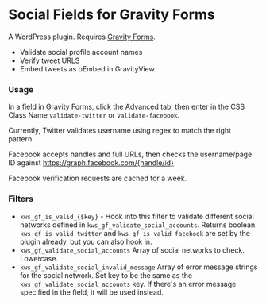 Social Fields for Gravity Forms
=======================================

A WordPress plugin. Requires [Gravity Forms](https://gravityview.co/gravityforms).

- Validate social profile account names
- Verify tweet URLS
- Embed tweets as oEmbed in GravityView

### Usage

In a field in Gravity Forms, click the Advanced tab, then enter in the CSS Class Name `validate-twitter` or `validate-facebook`.

Currently, Twitter validates username using regex to match the right pattern.

Facebook accepts handles and full URLs, then checks the username/page ID against https://graph.facebook.com/{handle/id}

Facebook verification requests are cached for a week.

### Filters

* `kws_gf_is_valid_{$key}` - Hook into this filter to validate different social networks defined in `kws_gf_validate_social_accounts`. Returns boolean. `kws_gf_is_valid_twitter` and `kws_gf_is_valid_facebook` are set by the plugin already, but you can also hook in.
* `kws_gf_validate_social_accounts` Array of social networks to check. Lowercase.
* `kws_gf_validate_social_invalid_message` Array of error message strings for the social network. Set key to be the same as the `kws_gf_validate_social_accounts` key. If there's an error message specified in the field, it will be used instead.
